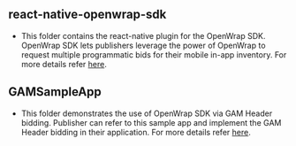 ## react-native-openwrap-sdk

- This folder contains the react-native plugin for the OpenWrap SDK. OpenWrap SDK lets publishers leverage the power of OpenWrap to request multiple programmatic bids for their mobile in-app inventory.
For more details refer [here](react-native-openwrap-sdk/README.md).

## GAMSampleApp

- This folder demonstrates the use of OpenWrap SDK via GAM Header bidding. Publisher can refer to this sample app and implement the GAM Header bidding in their application.
For more details refer [here](GAMSampleApp/README.md).